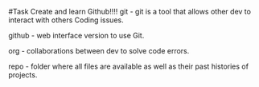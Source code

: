 #Task Create and learn Github!!!!
git - git is a tool that allows other dev to interact with others Coding issues.

github - web interface version to use Git.

org - collaborations between dev to solve code errors.

repo - folder where all files are available as well as their past histories of projects.

